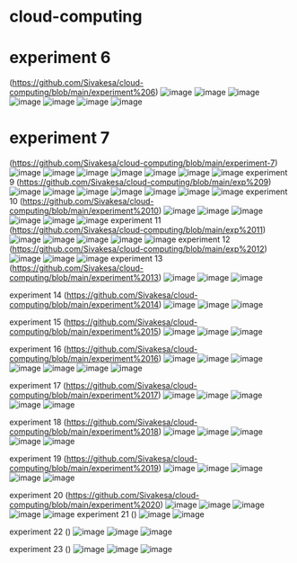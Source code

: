 # cloud-computing
# experiment 6
(https://github.com/Sivakesa/cloud-computing/blob/main/experiment%206)
![image](https://user-images.githubusercontent.com/112737435/192465664-96c20a99-01ba-4f23-a3c7-44b0875df5b0.png)
![image](https://user-images.githubusercontent.com/112737435/192465793-c0004a40-37bd-489f-9795-416007243742.png)
![image](https://user-images.githubusercontent.com/112737435/192465878-6a792f5d-a2e1-4fbb-b6e1-2c8b9bc23b64.png)
![image](https://user-images.githubusercontent.com/112737435/192465948-57da163a-b549-4ad9-98b1-19da2de002e8.png)
![image](https://user-images.githubusercontent.com/112737435/192466057-0895229d-057d-4c2c-96dd-e56eb06f0136.png)
![image](https://user-images.githubusercontent.com/112737435/192466122-df06d10b-c4a1-4b40-a4b6-e4b3044971ff.png)
![image](https://user-images.githubusercontent.com/112737435/192466212-d278f280-2029-46c8-aa31-72c786db552a.png)
# experiment 7
(https://github.com/Sivakesa/cloud-computing/blob/main/experiment-7)
![image](https://user-images.githubusercontent.com/112737435/192469008-8b766d2d-6a07-4212-a320-08aa686b4b0e.png)
![image](https://user-images.githubusercontent.com/112737435/192469071-a97d420e-45b6-46a9-a144-7d2a81d6a11d.png)
![image](https://user-images.githubusercontent.com/112737435/192469131-70f829e0-f96c-4ba3-ae53-ef2232fe45d9.png)
![image](https://user-images.githubusercontent.com/112737435/192469206-bf1c626e-2d8b-4001-bac8-9d6bae304e10.png)
![image](https://user-images.githubusercontent.com/112737435/192469312-9a7a5acf-1265-46a4-84cb-57df7dcf2341.png)
![image](https://user-images.githubusercontent.com/112737435/192469389-9e91b96a-ebbc-4216-ae61-79c87d89900d.png)
![image](https://user-images.githubusercontent.com/112737435/192469490-d5bb48a4-667d-40a7-a385-c4856cf6d817.png)
experiment 9
(https://github.com/Sivakesa/cloud-computing/blob/main/exp%209)
![image](https://user-images.githubusercontent.com/112737435/192486605-4f77b280-d0f7-4635-b8db-925de5af0e97.png)
![image](https://user-images.githubusercontent.com/112737435/192486685-07a9e99d-e3d3-443c-b3f1-b1c29efe2cf9.png)
![image](https://user-images.githubusercontent.com/112737435/192486739-69780088-a6a8-40ff-8482-37510dfd7838.png)
![image](https://user-images.githubusercontent.com/112737435/192486780-3a0b9bdc-b7dd-4aad-bb86-90aee331d37e.png)
![image](https://user-images.githubusercontent.com/112737435/192486818-273402b9-aeb2-44f3-92a0-abf83d7723ca.png)
![image](https://user-images.githubusercontent.com/112737435/192486861-659b434a-15ac-4c10-b96e-89476806b036.png)
![image](https://user-images.githubusercontent.com/112737435/192486906-5c47d18a-0ca3-4e31-846a-d51af81b8d45.png)
experiment 10
(https://github.com/Sivakesa/cloud-computing/blob/main/experiment%2010)
![image](https://user-images.githubusercontent.com/112737435/192702085-791a960e-fbfe-4a9a-a71a-4fb0d899a8fc.png)
![image](https://user-images.githubusercontent.com/112737435/192702122-1adeff31-bbb3-4fc5-8bef-1859a47f2665.png)
![image](https://user-images.githubusercontent.com/112737435/192702171-1c7325f9-b7b6-4900-9367-4f1d1924f24a.png)
![image](https://user-images.githubusercontent.com/112737435/192702147-1cec970e-f7ee-4bc2-9482-a0baf485a6e1.png)
![image](https://user-images.githubusercontent.com/112737435/192702212-375a2e98-f825-43ea-aa91-a21e15c6e311.png)
![image](https://user-images.githubusercontent.com/112737435/192702228-12803e73-be1c-4e7e-808c-9fe27a0bb7bd.png)
experiment 11
(https://github.com/Sivakesa/cloud-computing/blob/main/exp%2011)
![image](https://user-images.githubusercontent.com/112737435/192733412-1c532c2c-95d0-4e75-b5a9-ef6ab34e930e.png)
![image](https://user-images.githubusercontent.com/112737435/192733454-a48fa52c-20a5-4130-b901-5ef19884c258.png)
![image](https://user-images.githubusercontent.com/112737435/192733496-281ab2c1-8b44-4b85-83ac-df387f844856.png)
![image](https://user-images.githubusercontent.com/112737435/192733612-4e946039-8da2-4455-8b7f-c16b0adf6d88.png)
![image](https://user-images.githubusercontent.com/112737435/192733565-190c5daa-bdd1-4d38-af1d-43802dde239e.png)
experiment 12
(https://github.com/Sivakesa/cloud-computing/blob/main/exp%2012)
![image](https://user-images.githubusercontent.com/112737435/192735361-1b0cf4a5-5c89-4511-b090-5c8fedabec00.png)
![image](https://user-images.githubusercontent.com/112737435/192735434-3ff97db1-f809-402f-995b-92f4e64b04f3.png)
![image](https://user-images.githubusercontent.com/112737435/192735482-4a974707-1618-477d-8778-d0ec97e4bb54.png)
experiment 13
(https://github.com/Sivakesa/cloud-computing/blob/main/experiment%2013)
![image](https://user-images.githubusercontent.com/112737435/192938370-d04af326-befe-48a9-a066-96b4b3048f12.png)
![image](https://user-images.githubusercontent.com/112737435/192938345-7f17964c-c11f-4f89-8925-0e958197e279.png)
![image](https://user-images.githubusercontent.com/112737435/192938428-a2a27f31-3fc2-4b1f-a581-fd350eb4b1a3.png)

experiment 14
(https://github.com/Sivakesa/cloud-computing/blob/main/experiment%2014)
![image](https://user-images.githubusercontent.com/112737435/192938731-6cabcd20-2931-4568-9d67-2069b61733c1.png)
![image](https://user-images.githubusercontent.com/112737435/192938762-e0ea7859-acf3-4990-9423-d009509d603f.png)
![image](https://user-images.githubusercontent.com/112737435/192938782-4d6f2039-c418-43ca-a151-6e9d30cf2bc0.png)


experiment 15
(https://github.com/Sivakesa/cloud-computing/blob/main/experiment%2015)
![image](https://user-images.githubusercontent.com/112737435/192938811-d6ba49d4-d83b-4737-a92f-0246e4c16fb5.png)
![image](https://user-images.githubusercontent.com/112737435/192938840-283326f3-2d8f-4298-97af-577c951c7786.png)
![image](https://user-images.githubusercontent.com/112737435/192938866-cfdaf22c-52f9-49d5-8c37-6b9b05818982.png)

experiment 16
(https://github.com/Sivakesa/cloud-computing/blob/main/experiment%2016)
![image](https://user-images.githubusercontent.com/112737435/192944429-d63c3c3b-0426-42b2-adf9-591b82051614.png)
![image](https://user-images.githubusercontent.com/112737435/192944450-22e5e33d-c8a2-4bd3-9d65-8a0d15d081d1.png)
![image](https://user-images.githubusercontent.com/112737435/192944504-d085e2e1-112e-4587-a952-d670fd69ec41.png)
![image](https://user-images.githubusercontent.com/112737435/192944475-de2b7bbd-9907-4eaf-b067-b30c92320e0b.png)
![image](https://user-images.githubusercontent.com/112737435/192944537-254d3743-b23e-4fec-a6bc-c974ee07329c.png)
![image](https://user-images.githubusercontent.com/112737435/192944578-79ddc0c1-f1eb-4906-8a01-3b9eaa694880.png)
![image](https://user-images.githubusercontent.com/112737435/192944556-c61c4e38-5aec-47c0-a2e8-90b583528227.png)

experiment 17
(https://github.com/Sivakesa/cloud-computing/blob/main/experiment%2017)
![image](https://user-images.githubusercontent.com/112737435/192970613-f2912572-feb2-453f-93d4-6ec97956f7f5.png)
![image](https://user-images.githubusercontent.com/112737435/192970699-07f80fc9-1e47-4fd7-9033-7ee811a6ba3c.png)
![image](https://user-images.githubusercontent.com/112737435/192970792-78340dd7-e58b-4709-adb1-c19b55f99d7a.png)
![image](https://user-images.githubusercontent.com/112737435/192970871-794b12de-8751-43e2-a6b8-da148043ec51.png)
![image](https://user-images.githubusercontent.com/112737435/192970937-1362d010-ce99-444c-85c7-b86982c0beb4.png)

experiment 18
(https://github.com/Sivakesa/cloud-computing/blob/main/experiment%2018)
![image](https://user-images.githubusercontent.com/112737435/192971130-a1f8a017-dffc-4fba-801a-8e8e092e769d.png)
![image](https://user-images.githubusercontent.com/112737435/192971189-738a2d5a-e8fe-4c10-b1fa-a8341494fca6.png)
![image](https://user-images.githubusercontent.com/112737435/192971258-8dd327d7-6ed9-4d9a-bc61-6e0d890bc781.png)
![image](https://user-images.githubusercontent.com/112737435/192971329-d7afb707-d8a0-4d98-a0f4-09a77d7b04b4.png)
![image](https://user-images.githubusercontent.com/112737435/192971391-79b14470-666e-43b0-b1c1-0141df66ab08.png)

experiment 19
(https://github.com/Sivakesa/cloud-computing/blob/main/experiment%2019)
![image](https://user-images.githubusercontent.com/112737435/192971546-004eb18b-523e-46ec-91ce-8408ba6baf7c.png)
![image](https://user-images.githubusercontent.com/112737435/192971611-0c348293-c13c-47e7-a3ad-0e628f3d837d.png)
![image](https://user-images.githubusercontent.com/112737435/192971668-b59a768e-1103-45ef-a4ee-9177fff70940.png)
![image](https://user-images.githubusercontent.com/112737435/192971749-c0a8836f-69b2-4663-bf89-38c76fbf8467.png)
![image](https://user-images.githubusercontent.com/112737435/192971817-d28d7f04-6e98-475c-b592-cd7e3e928f78.png)

experiment 20
(https://github.com/Sivakesa/cloud-computing/blob/main/experiment%2020)
![image](https://user-images.githubusercontent.com/112737435/192971942-9c08ac1f-cfc1-4bdb-b721-e6180b0d1979.png)
![image](https://user-images.githubusercontent.com/112737435/192972009-c0038a77-0ad9-4834-a3a6-31665c08ee4f.png)
![image](https://user-images.githubusercontent.com/112737435/192972078-8b787747-539b-4640-b6dc-366011100312.png)
![image](https://user-images.githubusercontent.com/112737435/192972162-c890358c-e69c-4993-8a64-4ef55af73d35.png)
![image](https://user-images.githubusercontent.com/112737435/192972273-fdcbf6a2-caf4-4584-99d4-f2740b154c47.png)
experiment 21
()
![image](https://user-images.githubusercontent.com/112737435/193377942-b569ce89-3599-4898-adac-9fba3d9eb45d.png)
![image](https://user-images.githubusercontent.com/112737435/193377948-0abf41ff-ea2d-4ad8-8435-7d27c5bb54af.png)

experiment 22
()
![image](https://user-images.githubusercontent.com/112737435/193377952-876d1501-a8fe-46dd-ba49-aef4d0f7d2fe.png)
![image](https://user-images.githubusercontent.com/112737435/193377957-8e3cae11-1c33-4315-9d13-744f3af51f81.png)
![image](https://user-images.githubusercontent.com/112737435/193377961-9a824bcb-bf41-4a33-863d-9870c63920e1.png)

experiment 23
()
![image](https://user-images.githubusercontent.com/112737435/193377966-0d813536-4812-441b-9724-2967e80d34f9.png)
![image](https://user-images.githubusercontent.com/112737435/193377978-b512bd66-8bcd-4f7f-bf9d-8efd5a85d9ab.png)
![image](https://user-images.githubusercontent.com/112737435/193377982-f8fb2d8b-86ee-40fc-b5c5-65a0609a86b0.png)




